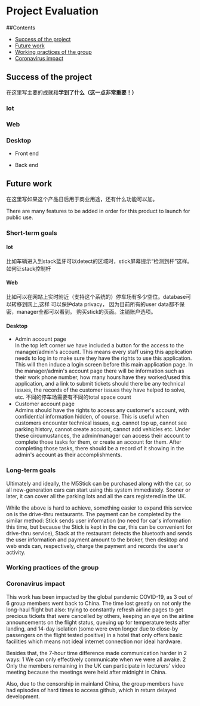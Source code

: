 # Project Evaluation
##Contents
* [Success of the project](#_sucess)
* [Future work](#_future)
* [Working practices of the group](#_practice)
* [Coronavirus impact](#_coronavirus)

<a name="_success"></a>

## Success of the project
在这里写主要的成就和**学到了什么（这一点非常重要！）**
### Iot
### Web
### Desktop
* Front end

* Back end

<a name="_future"></a>

## Future work
在这里写如果这个产品日后用于商业用途，还有什么功能可以加。

There are many features to be added in order for this product to launch
for public use.

### Short-term goals

#### Iot
比如车辆进入到stack蓝牙可以detect的区域时，stick屏幕提示“检测到杆”这样。
如何让stack控制杆
#### Web
比如可以在网站上实时附近（支持这个系统的）停车场有多少空位。database可以转移到网上,这样
可以保护data privacy， 因为目前所有的user data都不保密，manager全都可以看到。
购买stick的页面。注销账户选项。
#### Desktop
* Admin account page\
In the top left corner we have included a button for the access to
the manager/admin's account. This means every staff using this application
needs to log in to make sure they have the rights to use this application.
This will then induce a login screen before this main application page.
In the manager/admin's account page there will be information such as 
their work phone number, how many hours have they worked/used this 
application, and a link to submit tickets should there be any technical
issues, the records of the customer issues they have helped to solve, etc.
不同的停车场需要有不同的total space count
* Customer account page\
Admins should have the rights to access any customer's account, with 
confidential information hidden, of course. This is useful when customers
encounter technical issues, e.g. cannot top up, cannot see parking history,
cannot create account, cannot add vehicles etc. Under these circumustances, 
the admin/manager can access their account to complete those tasks for them,
or create an account for them. After completing those tasks, there should
be a record of it showing in the admin's account as their accomplishments. 

### Long-term goals

Ultimately and ideally, the M5Stick can be purchased along with the
car, so all new-generation cars can start using this system immediately.
Sooner or later, it can cover all the parking lots and all the cars registered
in the UK.

While the above is hard to achieve, something easier to expand this service
on is the drive-thru restaurants. The payment can be completed by the similar
method: Stick sends user information (no need for car's information this 
time, but because the Stick is kept in the car, this can be convenient for
drive-thru service), Stack at the restaurant detects the bluetooth and sends
the user information and payment amount to the broker, then desktop and web ends
can, respectively, charge the payment and records the user's activity.   

<a name="_practice"></a>

### Working practices of the group


<a name="_coronavirus"></a>

### Coronavirus impact
This work has been impacted by the global pandemic COVID-19, as 3 out of 6
group members went back to China. The time lost greatly on not only
the long-haul flight but also: trying to constantly refresh airline pages
to get precious tickets that were cancelled by others, keeping an eye on 
the airline announcements on 
the flight status, queuing up for temperature tests after landing, and 
14-day isolation (some were even longer due to close-by passengers on the
flight tested positive) in a hotel that only offers basic facilities 
which means not ideal internet connection nor ideal hardware.

Besides that, the 7-hour time difference made communication harder in 2 ways:
1 We can only effectively communicate when we were all awake. 2 Only
the members remaining in the UK can participate in lecturers' video
meeting because the meetings were held after midnight in China.

Also, due to the censorship in mainland China, the group members have
had episodes of hard times to access github, which in return delayed development.